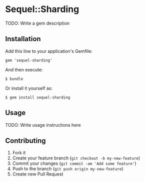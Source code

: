# Sequel::Sharding

TODO: Write a gem description

## Installation

Add this line to your application's Gemfile:

    gem 'sequel-sharding'

And then execute:

    $ bundle

Or install it yourself as:

    $ gem install sequel-sharding

## Usage

TODO: Write usage instructions here

## Contributing

1. Fork it
2. Create your feature branch (`git checkout -b my-new-feature`)
3. Commit your changes (`git commit -am 'Add some feature'`)
4. Push to the branch (`git push origin my-new-feature`)
5. Create new Pull Request
